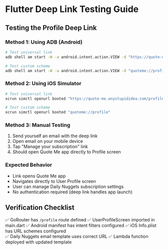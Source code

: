 # Flutter Deep Link Testing Guide

## Testing the Profile Deep Link

### Method 1: Using ADB (Android)
```bash
# Test universal link
adb shell am start -W -a android.intent.action.VIEW -d "https://quote-me.anystupididea.com/profile" com.example.dcc_mobile

# Test custom scheme  
adb shell am start -W -a android.intent.action.VIEW -d "quoteme://profile" com.example.dcc_mobile
```

### Method 2: Using iOS Simulator
```bash
# Test universal link
xcrun simctl openurl booted "https://quote-me.anystupididea.com/profile"

# Test custom scheme
xcrun simctl openurl booted "quoteme://profile"
```

### Method 3: Manual Testing
1. Send yourself an email with the deep link
2. Open email on your mobile device
3. Tap "Manage your subscription" link
4. Should open Quote Me app directly to Profile screen

### Expected Behavior
- Link opens Quote Me app
- Navigates directly to User Profile screen
- User can manage Daily Nuggets subscription settings
- No authentication required (deep link handles app launch)

## Verification Checklist
✅ GoRouter has `/profile` route defined
✅ UserProfileScreen imported in main.dart
✅ Android manifest has intent filters configured
✅ iOS Info.plist has URL schemes configured  
✅ Daily Nuggets email template uses correct URL
✅ Lambda function deployed with updated template